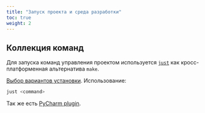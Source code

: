 ```yaml
---
title: "Запуск проекта и среда разработки"
toc: true
weight: 2
---
```


## Коллекция команд

Для запуска команд управления проектом используется [`just`](https://github.com/casey/just) как кросс-платформенная альтернатива `make`.

[Выбор вариантов установки](https://github.com/casey/just#packages). Использование:

```bash
just <command>
```

Так же есть [PyCharm plugin](https://plugins.jetbrains.com/plugin/18658-just).
